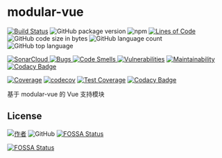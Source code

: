 # modular-vue

[![Build Status](https://travis-ci.org/han-feng/modular-vue.svg?branch=master)](https://travis-ci.org/han-feng/modular-vue)
![GitHub package version](https://img.shields.io/github/package-json/v/han-feng/modular-vue.svg)
![npm](https://img.shields.io/npm/v/modular-vue.svg)
[![Lines of Code](https://sonarcloud.io/api/project_badges/measure?project=han-feng_modular-vue&metric=ncloc)](https://sonarcloud.io/dashboard?id=han-feng_modular-vue)
![GitHub code size in bytes](https://img.shields.io/github/languages/code-size/han-feng/modular-vue.svg)
![GitHub language count](https://img.shields.io/github/languages/count/han-feng/modular-vue.svg)
![GitHub top language](https://img.shields.io/github/languages/top/han-feng/modular-vue.svg)

[![SonarCloud](https://sonarcloud.io/api/project_badges/measure?project=han-feng_modular-vue&metric=alert_status)
![Bugs](https://sonarcloud.io/api/project_badges/measure?project=han-feng_modular-vue&metric=bugs)
![Code Smells](https://sonarcloud.io/api/project_badges/measure?project=han-feng_modular-vue&metric=code_smells)
![Vulnerabilities](https://sonarcloud.io/api/project_badges/measure?project=han-feng_modular-vue&metric=vulnerabilities)](https://sonarcloud.io/dashboard?id=han-feng_modular-vue)
[![Maintainability](https://api.codeclimate.com/v1/badges/81ee4ea8619795c3df9f/maintainability)](https://codeclimate.com/github/han-feng/modular-vue/maintainability)
[![Codacy Badge](https://api.codacy.com/project/badge/Grade/aaaecaba7c4c4b559741b37704ec8f82)](https://www.codacy.com/app/han-feng/modular-vue?utm_source=github.com&utm_medium=referral&utm_content=han-feng/modular-vue&utm_campaign=Badge_Grade)

[![Coverage](https://sonarcloud.io/api/project_badges/measure?project=han-feng_modular-vue&metric=coverage)](https://sonarcloud.io/dashboard?id=han-feng_modular-vue)
[![codecov](https://codecov.io/gh/han-feng/modular-vue/branch/master/graph/badge.svg)](https://codecov.io/gh/han-feng/modular-vue)
[![Test Coverage](https://api.codeclimate.com/v1/badges/81ee4ea8619795c3df9f/test_coverage)](https://codeclimate.com/github/han-feng/modular-vue/test_coverage)
[![Codacy Badge](https://api.codacy.com/project/badge/Coverage/aaaecaba7c4c4b559741b37704ec8f82)](https://www.codacy.com/app/han-feng/modular-vue?utm_source=github.com&utm_medium=referral&utm_content=han-feng/modular-vue&utm_campaign=Badge_Coverage)

基于 modular-vue 的 Vue 支持模块

## License

[![作者](https://img.shields.io/badge/%E4%BD%9C%E8%80%85-han__feng%40foxmail.com-red.svg?style=social&logo=github)](mailto:han_feng@foxmail.com)
![GitHub](https://img.shields.io/github/license/han-feng/modular-vue.svg)
[![FOSSA Status](https://app.fossa.io/api/projects/git%2Bgithub.com%2Fhan-feng%2Fmodular-vue.svg?type=shield)](https://app.fossa.io/projects/git%2Bgithub.com%2Fhan-feng%2Fmodular-vue?ref=badge_shield)

[![FOSSA Status](https://app.fossa.io/api/projects/git%2Bgithub.com%2Fhan-feng%2Fmodular-vue.svg?type=large)](https://app.fossa.io/projects/git%2Bgithub.com%2Fhan-feng%2Fmodular-vue?ref=badge_large)

